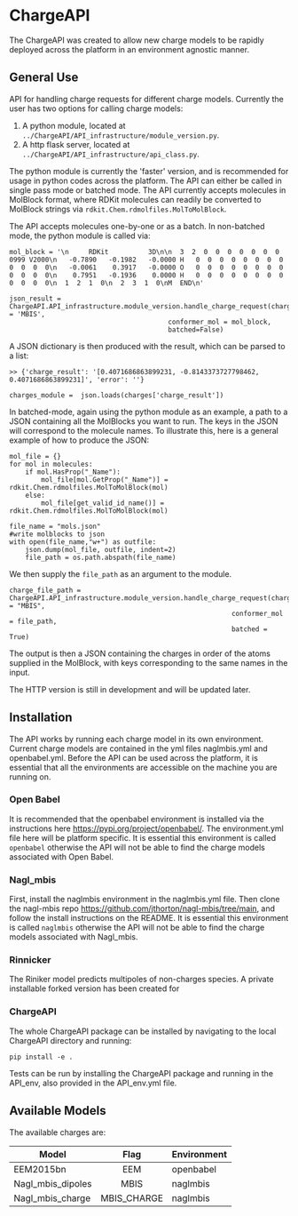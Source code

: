 # ChargeAPI

The ChargeAPI was created to allow new charge models to be rapidly deployed across the platform in an environment agnostic manner. 

## General Use

API for handling charge requests for different charge models. Currently the user has two options for calling charge models:

1. A python module, located at `../ChargeAPI/API_infrastructure/module_version.py`. 
2. A http flask server, located at `../ChargeAPI/API_infrastructure/api_class.py`.

The python module is currently the 'faster' version, and is recommended for usage in python codes across the platform. 
The API can either be called in single pass mode or batched mode. The API currently accepts molecules in MolBlock format, where RDKit molecules
can readily be converted to MolBlock strings via `rdkit.Chem.rdmolfiles.MolToMolBlock`.

The API accepts molecules one-by-one or as a batch. In non-batched mode, the python module is called via:

```
mol_block = '\n     RDKit          3D\n\n  3  2  0  0  0  0  0  0  0  0999 V2000\n   -0.7890   -0.1982   -0.0000 H   0  0  0  0  0  0  0  0  0  0  0  0\n   -0.0061    0.3917   -0.0000 O   0  0  0  0  0  0  0  0  0  0  0  0\n    0.7951   -0.1936    0.0000 H   0  0  0  0  0  0  0  0  0  0  0  0\n  1  2  1  0\n  2  3  1  0\nM  END\n'
    
json_result = ChargeAPI.API_infrastructure.module_version.handle_charge_request(charge_model = 'MBIS', 
                                        conformer_mol = mol_block,
                                        batched=False)
```
A JSON dictionary is then produced with the result, which can be parsed to a list:

```
>> {'charge_result': '[0.4071686863899231, -0.8143373727798462, 0.4071686863899231]', 'error': ''}

charges_module =  json.loads(charges['charge_result'])
```

In batched-mode, again using the python module as an example, a path to a JSON containing all the MolBlocks you want to run. The keys in the JSON will correspond to the molecule names.
To illustrate this, here is a general example of how to produce the JSON:

```       
mol_file = {}
for mol in molecules:
    if mol.HasProp("_Name"):
        mol_file[mol.GetProp("_Name")] = rdkit.Chem.rdmolfiles.MolToMolBlock(mol)
    else:
        mol_file[get_valid_id_name()] =  rdkit.Chem.rdmolfiles.MolToMolBlock(mol)

file_name = "mols.json"
#write molblocks to json
with open(file_name,"w+") as outfile:
    json.dump(mol_file, outfile, indent=2)
    file_path = os.path.abspath(file_name)
```
We then supply the `file_path` as an argument to the module.

```
charge_file_path = ChargeAPI.API_infrastructure.module_version.handle_charge_request(charge_model = "MBIS",
                                                        conformer_mol = file_path, 
                                                        batched = True)
```

The output is then a JSON containing the charges in order of the atoms supplied in the MolBlock, with keys corresponding to the same names in the input.

The HTTP version is still in development and will be updated later. 

## Installation

The API works by running each charge model in its own environment. Current charge models are contained in the yml files naglmbis.yml and openbabel.yml. 
Before the API can be used across the platform, it is essential that all the environments are accessible on the machine you are running on. 

### Open Babel

It is recommended that the openbabel environment is installed via the instructions here https://pypi.org/project/openbabel/. The environment.yml file here will be platform specific. It is essential this environment is called `openbabel` otherwise the API will not be able to find the charge models associated with Open Babel. 


### Nagl_mbis

First, install the naglmbis environment in the naglmbis.yml file. Then clone the nagl-mbis repo https://github.com/jthorton/nagl-mbis/tree/main, and follow the install instructions on the README. It is essential this environment is called `naglmbis` otherwise the API will not be able to find the charge models associated with Nagl_mbis. 

### Rinnicker

The Riniker model predicts multipoles of non-charges species. A private installable forked version has been created for 


### ChargeAPI

The whole ChargeAPI package can be installed by navigating to the local ChargeAPI directory and running:

`pip install -e .`

Tests can be run by installing the ChargeAPI package and running in the API_env, also provided in the API_env.yml file. 

## Available Models

The available charges are:

| Model    |      Flag     |      Environment  |
|----------|:-------------:|:------------------|
| EEM2015bn|  EEM          |  openbabel
| Nagl_mbis_dipoles|  MBIS          |    naglmbis     |
| Nagl_mbis_charge|  MBIS_CHARGE          |    naglmbis    |

